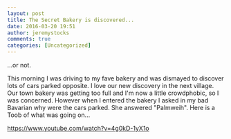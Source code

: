 ```yaml
---
layout: post
title: The Secret Bakery is discovered...
date: 2016-03-20 19:51
author: jeremystocks
comments: true
categories: [Uncategorized]
---
```

...or not.

This morning I was driving to my fave bakery and was dismayed to discover lots of cars parked opposite. I love our new discovery in the next village. Our town bakery was getting too full and I'm now a little crowdphobic, so I was concerned. However when I entered the bakery I asked in my bad Bavarian why were the cars parked. She answered "Palmweih". Here is a Toob of what was going on...

https://www.youtube.com/watch?v=4g0kD-1yX1o
